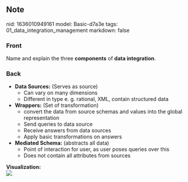## Note
nid: 1636010949161
model: Basic-d7a3e
tags: 01_data_integration_management
markdown: false

### Front
Name and explain the three <b>components</b> of <b>data
integration</b>.

### Back
<ul>
  <li>
    <strong>Data Sources:</strong> (Serves as source)
    <ul>
      <li>Can vary on many dimensions
      <li>Different in type e. g. rational, XML, contain structured
      data
    </ul>
  <li>
    <strong>Wrappers:</strong> (Set of transformation)
    <ul>
      <li>convert the data from source schemas and values into the
      global representation
      <li>Send queries to data source
      <li>Receive answers from data sources
      <li>Apply basic transformations on answers
    </ul>
  <li><strong>Mediated Schema:</strong> (abstracts all data)
  <ul>
    <li>Point of interaction for user, as user poses queries over
    this
    <li>Does not contain all attributes from sources
  </ul>
</ul>
<div>
  <b>Visualization:</b>
</div>
<div><img src=
3-s2.0-B9780124160446000016-f01-04-9780124160446.jpg></div>
